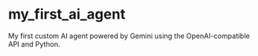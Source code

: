 # my_first_ai_agent
My first custom AI agent powered by Gemini using the OpenAI-compatible API and Python.
